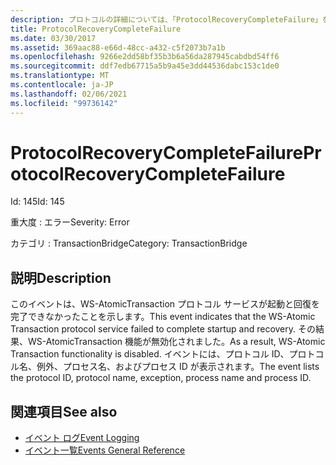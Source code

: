 ```yaml
---
description: プロトコルの詳細については、「ProtocolRecoveryCompleteFailure」を参照してください。
title: ProtocolRecoveryCompleteFailure
ms.date: 03/30/2017
ms.assetid: 369aac88-e66d-48cc-a432-c5f2073b7a1b
ms.openlocfilehash: 9266e2dd58bf35b3b6a56da287945cabdbd54ff6
ms.sourcegitcommit: ddf7edb67715a5b9a45e3dd44536dabc153c1de0
ms.translationtype: MT
ms.contentlocale: ja-JP
ms.lasthandoff: 02/06/2021
ms.locfileid: "99736142"
---
```

# <a name="protocolrecoverycompletefailure"></a><span data-ttu-id="d813e-103">ProtocolRecoveryCompleteFailure</span><span class="sxs-lookup"><span data-stu-id="d813e-103">ProtocolRecoveryCompleteFailure</span></span>

<span data-ttu-id="d813e-104">Id: 145</span><span class="sxs-lookup"><span data-stu-id="d813e-104">Id: 145</span></span>  
  
 <span data-ttu-id="d813e-105">重大度 : エラー</span><span class="sxs-lookup"><span data-stu-id="d813e-105">Severity: Error</span></span>  
  
 <span data-ttu-id="d813e-106">カテゴリ : TransactionBridge</span><span class="sxs-lookup"><span data-stu-id="d813e-106">Category: TransactionBridge</span></span>  
  
## <a name="description"></a><span data-ttu-id="d813e-107">説明</span><span class="sxs-lookup"><span data-stu-id="d813e-107">Description</span></span>  

 <span data-ttu-id="d813e-108">このイベントは、WS-AtomicTransaction プロトコル サービスが起動と回復を完了できなかったことを示します。</span><span class="sxs-lookup"><span data-stu-id="d813e-108">This event indicates that the WS-Atomic Transaction protocol service failed to complete startup and recovery.</span></span> <span data-ttu-id="d813e-109">その結果、WS-AtomicTransaction 機能が無効化されました。</span><span class="sxs-lookup"><span data-stu-id="d813e-109">As a result, WS-Atomic Transaction functionality is disabled.</span></span> <span data-ttu-id="d813e-110">イベントには、プロトコル ID、プロトコル名、例外、プロセス名、およびプロセス ID が表示されます。</span><span class="sxs-lookup"><span data-stu-id="d813e-110">The event lists the protocol ID, protocol name, exception, process name and process ID.</span></span>  
  
## <a name="see-also"></a><span data-ttu-id="d813e-111">関連項目</span><span class="sxs-lookup"><span data-stu-id="d813e-111">See also</span></span>

- [<span data-ttu-id="d813e-112">イベント ログ</span><span class="sxs-lookup"><span data-stu-id="d813e-112">Event Logging</span></span>](index.md)
- [<span data-ttu-id="d813e-113">イベント一覧</span><span class="sxs-lookup"><span data-stu-id="d813e-113">Events General Reference</span></span>](events-general-reference.md)
